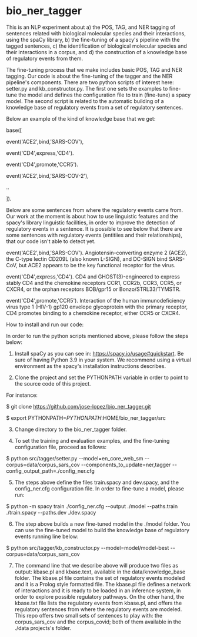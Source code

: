 # bio_ner_tagger
This is an NLP experiment about a) the POS, TAG, and NER tagging of sentences related with biological molecular species and their interactions, using the spaCy library, b) the fine-tuning of a spacy's pipeline with the tagged sentences, c) the identification of biological molecular species and their interactions in a corpus, and d) the construction of a knowledge base of regulatory events from them.

The fine-tuning process that we make includes basic POS, TAG and NER tagging. Our code is about the fine-tuning of the tagger and the NER pipeline's components. There are two python scripts of interest here: setter.py and kb_constructor.py. The first one sets the examples to fine-tune the model and defines the configuration file to train (fine-tune) a spacy model. The second script is related to the automatic building of a knowledge base of regulatory events from a set of regulatory sentences.

Below an example of the kind of knowledge base that we get:

base([

event('ACE2',bind,'SARS-COV'),

event('CD4',express,'CD4').

event('CD4',promote,'CCR5').

event('ACE2',bind,'SARS-COV-2'),

..

]).


Below are some sentences from where the regulatory events came from. Our work at the moment is about how to use linguistic features and the spacy's library linguistic facilities, in order to improve the detection of regulatory events in a sentence. It is possible to see below that there are some sentences with regulatory events (entitiies and their relationships), that our code isn't able to detect yet.

event('ACE2',bind,'SARS-COV').
Angiotensin-converting enzyme 2 (ACE2), the C-type lectin CD209L (also known L-SIGN), and DC-SIGN bind SARS-CoV, but ACE2 appears to be the key functional receptor for the virus.

event('CD4',express,'CD4').
CD4 and GHOST(3)-engineered to express stably CD4 and the chemokine receptors CCR1, CCR2b, CCR3, CCR5, or CXCR4, or the orphan receptors BOB/gpr15 or Bonzo/STRL33/TYMSTR.

event('CD4',promote,'CCR5').
Interaction of the human immunodeficiency virus type 1 (HIV-1) gp120 envelope glycoprotein with the primary receptor, CD4 promotes binding to a chemokine receptor, either CCR5 or CXCR4.

How to install and run our code:

In order to run the python scripts mentioned above, please follow the steps below:

1. Install spaCy as you can see in: https://spacy.io/usage#quickstart.
Be sure of having Python 3.9 in your system. We recommend using a virtual environment as the spacy's installation instructions describes.

2. Clone the project and set the PYTHONPATH variable in order to point to the source code of this project.

For instance:

$ git clone https://github.com/jose-lopez/bio_ner_tagger.git

$ export PYTHONPATH=$PYTHONPATH:$HOME/bio_ner_tagger/src

3. Change directory to the bio_ner_tagger folder.

4. To set the training and evaluation examples, and the fine-tuning configuration file, proceed as follows:

$ python src/tagger/setter.py --model=en_core_web_sm --corpus=data/corpus_sars_cov --components_to_update=ner,tagger --config_output_path=./config_ner.cfg

5. The steps above define the files train.spacy and dev.spacy, and the config_ner.cfg configuration file. In order to fine-tune a model, please run:

$ python -m spacy train ./config_ner.cfg --output ./model --paths.train ./train.spacy --paths.dev ./dev.spacy

6. The step above builds a new fine-tuned model in the ./model folder. You can use the fine-tuned model to build the knowledge base of regulatory events running line below:

$ python src/tagger/kb_constructor.py --model=model/model-best --corpus=data/corpus_sars_cov

7. The command line that we describe above will produce two files as output: kbase.pl and kbase.text, available in the data/knowledge_base folder. The kbase.pl file contains the set of regulatory events modeled and it is a Prolog style formatted file. The kbase.pl file defines a network of interactions and it is ready to be loaded in an inference system, in order to explore possible regulatory pathways. On the other hand, the kbase.txt file lists the regulatory events from kbase.pl, and offers the regulatory sentences from where the regulatory events are modeled. This repo offers two small sets of sentences to play with: the corpus_sars_cov and the corpus_covid; both of them available in the ./data projects's folder.
